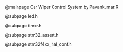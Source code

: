 @mainpage Car Wiper Control System by Pavankumar.R

@subpage led.h

@subpage timer.h

@subpage stm32_assert.h

@subpage stm32f4xx_hal_conf.h
